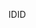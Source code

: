  <span data-ttu-id="45e5f-101">ID</span><span class="sxs-lookup"><span data-stu-id="45e5f-101">ID</span></span> 